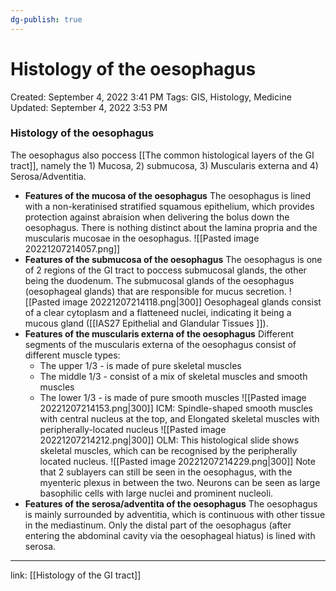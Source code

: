 ```yaml
---
dg-publish: true
---
```


# Histology of the oesophagus

Created: September 4, 2022 3:41 PM
Tags: GIS, Histology, Medicine
Updated: September 4, 2022 3:53 PM

### Histology of the oesophagus
The oesophagus also poccess [[The common histological layers of the GI tract]], namely the 1) Mucosa, 2) submucosa, 3) Muscularis externa and 4) Serosa/Adventitia.
- **Features of the mucosa of the oesophagus**
    The oesophagus is lined with a non-keratinised stratified squamous epithelium, which provides protection against abraision when delivering the bolus down the oesophagus.
    There is nothing distinct about the lamina propria and the muscularis mucosae in the oesophagus.
    ![[Pasted image 20221207214057.png]]
- **Features of the submucosa of the oesophagus**
    The oesophagus is one of 2 regions of the GI tract to poccess submucosal glands, the other being the duodenum.
    The submucosal glands of the oesophagus (oesophageal glands) that are responsible for mucus secretion.
    ![[Pasted image 20221207214118.png|300]]
    Oesophageal glands consist of a clear cytoplasm and a flatteneed nuclei, indicating it being a mucous gland ([[IAS27  Epithelial and Glandular Tissues ]]).
- **Features of the muscularis externa of the oesophagus**
    Different segments of the muscularis externa of the oesophagus consist of different muscle types:
    - The upper 1/3 - is made of pure skeletal muscles
    - The middle 1/3 - consist of a mix of skeletal muscles and smooth muscles
    - The lower 1/3 - is made of pure smooth muscles
    ![[Pasted image 20221207214153.png|300]]
    ICM: Spindle-shaped smooth muscles with central nucleus at the top, and Elongated skeletal muscles with peripherally-located nucleus
    ![[Pasted image 20221207214212.png|300]]
    OLM: This histological slide shows skeletal muscles, which can be recognised by the peripherally located nucleus.
    ![[Pasted image 20221207214229.png|300]]
    Note that 2 sublayers can still be seen in the oesophagus, with the myenteric plexus in between the two.
    Neurons can be seen as large basophilic cells with large nuclei and prominent nucleoli.
- **Features of the serosa/adventita of the oesophagus**
    The oesophagus is mainly surrounded by adventitia, which is continuous with other tissue in the mediastinum.
    Only the distal part of the oesophagus (after entering the abdominal cavity via the oesophageal hiatus) is lined with serosa.
    

---

link: [[Histology of the GI tract]]